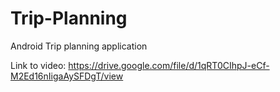 # Trip-Planning
Android Trip planning application

Link to video:
https://drive.google.com/file/d/1qRT0CIhpJ-eCf-M2Ed16nIigaAySFDgT/view

